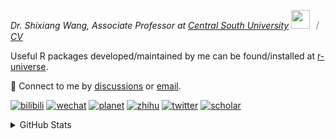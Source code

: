 
<p><em>Dr. Shixiang Wang, Associate Professor at <a href="https://en.csu.edu.cn/">Central South University</a> <img src="https://media.giphy.com/media/WUlplcMpOCEmTGBtBW/giphy.gif" width="30">  ｜ <a href="https://shixiangwang.github.io/cv-shixiang/">CV</a>
</em></p>

Useful R packages developed/maintained by me can be found/installed at [r-universe](https://shixiangwang.r-universe.dev/).

💬 Connect to me by
[discussions](https://github.com/ShixiangWang/self-study/discussions) or [email](mailto:shixiang1994wang@gmail.com). 

[![bilibili](https://img.shields.io/badge/王诗翔-B站-yellow)](https://space.bilibili.com/11553374) [![wechat](https://img.shields.io/badge/王诗翔-微信公众号-important)](https://shixiangwang.github.io/home/logo/qrcode.jpg) [![planet](https://img.shields.io/badge/王诗翔-知识星球-blueviolet)](https://t.zsxq.com/rBqbIei)  [![zhihu](https://img.shields.io/badge/王诗翔-知乎-blue)](https://www.zhihu.com/people/shixiangwang) [![twitter](https://img.shields.io/badge/WangShxiang-twitter-ff69b4)](https://twitter.com/WangShxiang) [![scholar](https://img.shields.io/badge/ShixiangWang-Scholar-00ffff)](https://scholar.google.com/citations?user=FvNp0NkAAAAJ) 

<details>
 
<summary>GitHub Stats</summary>


<!--START_SECTION:waka-->
**🐱 My GitHub Data** 

> 📦 5.0 MB Used in GitHub's Storage 
 > 
> 🏆 537 Contributions in the Year 2025
 > 
> 🚫 Not Opted to Hire
 > 
> 📜 100 Public Repositories 
 > 
> 🔑 30 Private Repositories 
 > 
**I'm an Early 🐤** 

```text
🌞 Morning                2293 commits        ████░░░░░░░░░░░░░░░░░░░░░   16.74 % 
🌆 Daytime                5838 commits        ███████████░░░░░░░░░░░░░░   42.62 % 
🌃 Evening                4630 commits        ████████░░░░░░░░░░░░░░░░░   33.80 % 
🌙 Night                  937 commits         ██░░░░░░░░░░░░░░░░░░░░░░░   06.84 % 
```
📅 **I'm Most Productive on Tuesday** 

```text
Monday                   2165 commits        ████░░░░░░░░░░░░░░░░░░░░░   15.81 % 
Tuesday                  2518 commits        █████░░░░░░░░░░░░░░░░░░░░   18.38 % 
Wednesday                2294 commits        ████░░░░░░░░░░░░░░░░░░░░░   16.75 % 
Thursday                 2209 commits        ████░░░░░░░░░░░░░░░░░░░░░   16.13 % 
Friday                   2071 commits        ████░░░░░░░░░░░░░░░░░░░░░   15.12 % 
Saturday                 1051 commits        ██░░░░░░░░░░░░░░░░░░░░░░░   07.67 % 
Sunday                   1390 commits        ███░░░░░░░░░░░░░░░░░░░░░░   10.15 % 
```


**I Mostly Code in R** 

```text
R                        86 repos            ██████████████░░░░░░░░░░░   54.78 % 
HTML                     24 repos            ████░░░░░░░░░░░░░░░░░░░░░   15.29 % 
JavaScript               9 repos             █░░░░░░░░░░░░░░░░░░░░░░░░   05.73 % 
Python                   7 repos             █░░░░░░░░░░░░░░░░░░░░░░░░   04.46 % 
Lua                      1 repo              ░░░░░░░░░░░░░░░░░░░░░░░░░   00.64 % 
```




 Last Updated on 28/07/2025 19:03:09 UTC
<!--END_SECTION:waka-->

> These Readme stats are generated using github action [awesome-readme-stats](https://github.com/anmol098/waka-readme-stats)

-----

**NOTE: Top languages does not indicate my skill level or anything like that. It is just a metric of which languages have been hosted by me on GitHub based on the usage across repositories.**

</details>

